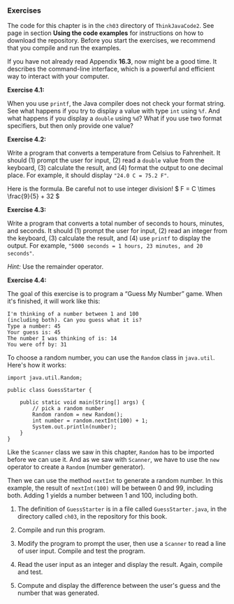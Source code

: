 ###  Exercises


The code for this chapter is in the `ch03` directory of `ThinkJavaCode2`.
See page in section **Using the code examples** for instructions on how to download the repository.
Before you start the exercises, we recommend that you compile and run the examples.

If you have not already read Appendix **16.3**, now might be a good time.
It describes the command-line interface, which is a powerful and efficient way to interact with your computer.


**Exercise 4.1:**

When you use `printf`, the Java compiler does not check your format string.
See what happens if you try to display a value with type `int` using `%f`.
And what happens if you display a `double` using `%d`?
What if you use two format specifiers, but then only provide one value?





**Exercise 4.2:**

Write a program that converts a temperature from Celsius to Fahrenheit.
It should (1) prompt the user for input, (2) read a `double` value from the keyboard, (3) calculate the result, and (4) format the output to one decimal place.
For example, it should display `"24.0 C = 75.2 F"`.

Here is the formula.
Be careful not to use integer division!
$ F = C \times \frac{9}{5} + 32 $




**Exercise 4.3:**

Write a program that converts a total number of seconds to hours, minutes, and seconds.
It should (1) prompt the user for input, (2) read an integer from the keyboard, (3) calculate the result, and (4) use `printf` to display the output.
For example, `"5000 seconds = 1 hours, 23 minutes, and 20 seconds"`.

*Hint:* Use the remainder operator.




**Exercise 4.4:**

The goal of this exercise is to program a “Guess My Number” game.
When it's finished, it will work like this:

```code
I'm thinking of a number between 1 and 100
(including both). Can you guess what it is?
Type a number: 45
Your guess is: 45
The number I was thinking of is: 14
You were off by: 31
```

To choose a random number, you can use the `Random` class in `java.util`.
Here's how it works:


```code
import java.util.Random;

public class GuessStarter {

    public static void main(String[] args) {
        // pick a random number
        Random random = new Random();
        int number = random.nextInt(100) + 1;
        System.out.println(number);
    }
}
```


Like the `Scanner` class we saw in this chapter, `Random` has to be imported before we can use it.
And as we saw with `Scanner`, we have to use the `new` operator to create a `Random` (number generator).

Then we can use the method `nextInt` to generate a random number.
In this example, the result of `nextInt(100)` will be between 0 and 99, including both.
Adding 1 yields a number between 1 and 100, including both.



1.  The definition of `GuessStarter` is in a file called `GuessStarter.java`, in the directory called `ch03`, in the repository for this book.

1.  Compile and run this program.

1.  Modify the program to prompt the user, then use a `Scanner` to read a line of user input.
Compile and test the program.

1.  Read the user input as an integer and display the result.
Again, compile and test.

1.  Compute and display the difference between the user's guess and the number that was generated.